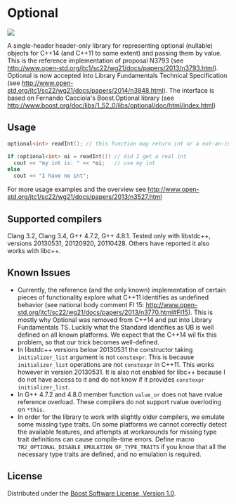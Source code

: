 Optional
========

![](https://travis-ci.org/2LoC/dep_optional.svg?branch=master)

A single-header header-only library for representing optional (nullable) objects for C++14 (and C++11 to some extent) and passing them by value. This is the reference implementation of proposal N3793 (see http://www.open-std.org/jtc1/sc22/wg21/docs/papers/2013/n3793.html). Optional is now accepted into Library Fundamentals Technical Specification (see http://www.open-std.org/jtc1/sc22/wg21/docs/papers/2014/n3848.html). The interface is based on Fernando Cacciola's Boost.Optional library (see http://www.boost.org/doc/libs/1_52_0/libs/optional/doc/html/index.html)


Usage
-----

```cpp
optional<int> readInt(); // this function may return int or a not-an-int

if (optional<int> oi = readInt()) // did I get a real int
  cout << "my int is: " << *oi;   // use my int
else
  cout << "I have no int";
```

For more usage examples and the overview see http://www.open-std.org/jtc1/sc22/wg21/docs/papers/2013/n3527.html


Supported compilers
-------------------

Clang 3.2, Clang 3.4, G++ 4.7.2, G++ 4.8.1. Tested only with libstdc++, versions 20130531, 20120920, 20110428. Others have reported it also works with libc++.



Known Issues
------------

 - Currently, the reference (and the only known) implementation of certain pieces of functionality explore what C++11 identifies as undefined behavior (see national body comment FI 15: http://www.open-std.org/jtc1/sc22/wg21/docs/papers/2013/n3770.html#FI15). This is mostly why Optional was removed from C++14 and put into Library Fundamentals TS. Luckily what the Standard identifies as UB is well defined on all known platforms. We expect that the C++14 wil fix this problem, so that our trick becomes well-defined.
 - In libstdc++ versions below 20130531 the constructor taking `initializer_list` argument is not `constexpr`. This is because `initializer_list` operations are not `constexpr` in C++11. This works however in version 20130531. It is also not enabled for libc++ because I do not have access to it and do not know if it provides `constexpr` `initializer_list`.
 - In G++ 4.7.2 and 4.8.0 member function `value_or` does not have rvalue reference overload. These compilers do not support rvalue overloding on `*this`.
 - In order for the library to work with slightly older compilers, we emulate some missing type traits. On some platforms we cannot correctly detect the available features, and attempts at workarounds for missing type trait definitions can cause compile-time errors. Define macro `TR2_OPTIONAL_DISABLE_EMULATION_OF_TYPE_TRAITS` if you know that all the necessary type traits are defined, and no emulation is required.

License
-------
Distributed under the [Boost Software License, Version 1.0](http://www.boost.org/LICENSE_1_0.txt).
